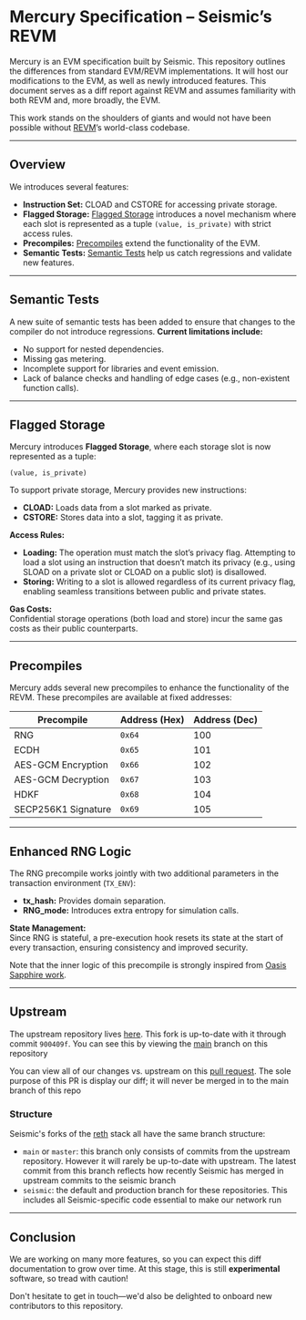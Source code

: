 # Mercury Specification – Seismic’s REVM

Mercury is an EVM specification built by Seismic. This repository outlines the differences from standard EVM/REVM implementations. It will host our modifications to the EVM, as well as newly introduced features. This document serves as a diff report against REVM and assumes familiarity with both REVM and, more broadly, the EVM.

This work stands on the shoulders of giants and would not have been possible without [REVM](https://github.com/bluealloy/revm)’s world-class codebase.

---

## Overview

We introduces several features:

- **Instruction Set:** CLOAD and CSTORE for accessing private storage.
- **Flagged Storage:** [Flagged Storage](#flagged-storage) introduces a novel mechanism where each slot is represented as a tuple `(value, is_private)` with strict access rules.
- **Precompiles:** [Precompiles](#precompiles) extend the functionality of the EVM.
- **Semantic Tests:** [Semantic Tests](#semantic-tests) help us catch regressions and validate new features.

---

## Semantic Tests

A new suite of semantic tests has been added to ensure that changes to the compiler do not introduce regressions. **Current limitations include:**
- No support for nested dependencies.
- Missing gas metering.
- Incomplete support for libraries and event emission.
- Lack of balance checks and handling of edge cases (e.g., non-existent function calls).

---

## Flagged Storage

Mercury introduces **Flagged Storage**, where each storage slot is now represented as a tuple:  

`(value, is_private)`

To support private storage, Mercury provides new instructions:
- **CLOAD:** Loads data from a slot marked as private.
- **CSTORE:** Stores data into a slot, tagging it as private.

**Access Rules:**
- **Loading:** The operation must match the slot’s privacy flag. Attempting to load a slot using an instruction that doesn’t match its privacy (e.g., using SLOAD on a private slot or CLOAD on a public slot) is disallowed.
- **Storing:** Writing to a slot is allowed regardless of its current privacy flag, enabling seamless transitions between public and private states.

**Gas Costs:**  
Confidential storage operations (both load and store) incur the same gas costs as their public counterparts.

---

## Precompiles

Mercury adds several new precompiles to enhance the functionality of the REVM. These precompiles are available at fixed addresses:

| **Precompile**             | **Address (Hex)** | **Address (Dec)** |
|----------------------------|-------------------|-------------------|
| RNG                        | `0x64`            | 100               |
| ECDH                       | `0x65`            | 101               |
| AES-GCM Encryption         | `0x66`            | 102               |
| AES-GCM Decryption         | `0x67`            | 103               |
| HDKF                       | `0x68`            | 104               |
| SECP256K1 Signature        | `0x69`            | 105               |

---

## Enhanced RNG Logic

The RNG precompile works jointly with two additional parameters in the transaction environment (`TX_ENV`):

- **tx_hash:** Provides domain separation.
- **RNG_mode:** Introduces extra entropy for simulation calls.

**State Management:**  
Since RNG is stateful, a pre-execution hook resets its state at the start of every transaction, ensuring consistency and improved security.

Note that the inner logic of this precompile is strongly inspired from [Oasis Sapphire work](https://oasisprotocol.org/sapphire).

---

## Upstream

The upstream repository lives [here](https://github.com/bluealloy/revm). This fork is up-to-date with it through commit `900409f`. You can see this by viewing the [main](https://github.com/SeismicSystems/seismic-revm/tree/main) branch on this repository

You can view all of our changes vs. upstream on this [pull request](https://github.com/SeismicSystems/seismic-revm/pull/2). The sole purpose of this PR is display our diff; it will never be merged in to the main branch of this repo

### Structure

Seismic's forks of the [reth](https://github.com/paradigmxyz/reth) stack all have the same branch structure:
- `main` or `master`: this branch only consists of commits from the upstream repository. However it will rarely be up-to-date with upstream. The latest commit from this branch reflects how recently Seismic has merged in upstream commits to the seismic branch
- `seismic`: the default and production branch for these repositories. This includes all Seismic-specific code essential to make our network run

---

## Conclusion

We are working on many more features, so you can expect this diff documentation to grow over time. At this stage, this is still **experimental** software, so tread with caution!

Don't hesitate to get in touch—we'd also be delighted to onboard new contributors to this repository.
